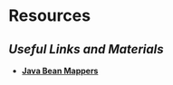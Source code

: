 # Resources

## _Useful Links and Materials_

* [**Java Bean Mappers**](https://www.frank-rahn.de/java-bean-mapper/)

